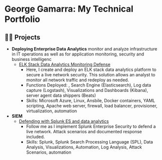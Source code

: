 <h1>George Gamarra: My Technical Portfolio</h1>

<h2>👨‍💻 Projects</h2>

- <b>Deploying Enterprise Data Analytics</b> monitor and analyze infrastructure in IT operations as well as for application monitoring, security and business intelligenc
  - [ELK Stack Data Analytics Monitoring Defense](https://github.com/gogamarra/Bootcamp-ELK-Stack/blob/master/README.md)
    - Here, I create and deploy an ELK stack data analytics platform to secure a live network security. This solution allows an analyst to monitor all network traffic and redeploy as needed.
    - Functions Deployed: , Search Engine (Elasticsearch), Log data capture (Logstash), Visualizations and Dashboards (Kibana), server agent data shippers (Beats)
    - Skills: Microsoft Azure, Linux, Ansbile, Docker containers, YAML scripting, Apache web server, firewall, load balancer, provisioner, virtualization, automation
- <b>SIEM</b>
  - [Defending with Splunk ES and data analytics](https://github.com/gogamarra/SIEM-SplunkMonitoring/blob/main/README.md)
    - Follow me as I implement Splunk Enterprise Security to defend a live network.  Attack scenarios and documented response included.
    - Skills:  Splunk, Splunk Search Processing Language (SPL), Data Analysis, Visualizations, Automation, Log Analysis, Attack Scenarios, automation
<!-- 
<h2>📺 Popular YouTube Videos</h2>

- [How to get into Cybersecurity Starting From Zero](https://www.youtube.com/watch?v=a83ASGn_V_s)



<h2> 🤳 Connect with me:</h2>

[<img align="left" alt="JoshMadakor | YouTube" width="22px" src="https://cdn.jsdelivr.net/npm/simple-icons@v3/icons/youtube.svg" />][youtube]
[<img align="left" alt="JoshMadakor | Twitter" width="22px" src="https://cdn.jsdelivr.net/npm/simple-icons@v3/icons/twitter.svg" />][twitter]
[<img align="left" alt="JoshMadakor | LinkedIn" width="22px" src="https://cdn.jsdelivr.net/npm/simple-icons@v3/icons/linkedin.svg" />][linkedin]
[<img align="left" alt="JoshMadakor | Instagram" width="22px" src="https://cdn.jsdelivr.net/npm/simple-icons@v3/icons/instagram.svg" />][instagram]

[twitter]: https://twitter.com/joshmadakor
[youtube]: https://www.youtube.com/c/joshmadakor
[instagram]: https://www.instagram.com/joshmadakor/
[linkedin]: https://linkedin.com/in/joshmadakor

<!--
**joshmadakor1/joshmadakor1** is a ✨ _special_ ✨ repository because its `README.md` (this file) appears on your GitHub profile.

Here are some ideas to get you started:

- 🔭 I’m currently working on ...
- 🌱 I’m currently learning ...
- 👯 I’m looking to collaborate on ...
- 🤔 I’m looking for help with ...
- 💬 Ask me about ...
- 📫 How to reach me: ...
- 😄 Pronouns: ...
- ⚡ Fun fact: ...
-->
